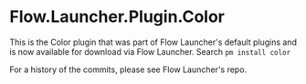 Flow.Launcher.Plugin.Color
==========================

This is the Color plugin that was part of Flow Launcher's default plugins and is now available for download via Flow Launcher. Search `pm install color`

For a history of the commits, please see Flow Launcher's repo.